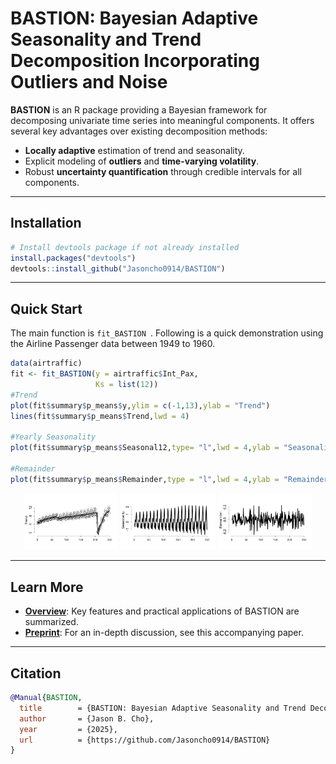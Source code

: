 # BASTION: Bayesian Adaptive Seasonality and Trend Decomposition Incorporating Outliers and Noise

**BASTION** is an R package providing a Bayesian framework for decomposing univariate time series into meaningful components. It offers several key advantages over existing decomposition methods:

- **Locally adaptive** estimation of trend and seasonality.
- Explicit modeling of **outliers** and **time-varying volatility**.
- Robust **uncertainty quantification** through credible intervals for all components.

---

## Installation
```r
# Install devtools package if not already installed
install.packages("devtools")
devtools::install_github("Jasoncho0914/BASTION")
```
---

## Quick Start

The main function is ```fit_BASTION ```. Following is a quick demonstration using the Airline Passenger data between 1949 to 1960.
```r
data(airtraffic)
fit <- fit_BASTION(y = airtraffic$Int_Pax,
                   Ks = list(12))
#Trend
plot(fit$summary$p_means$y,ylim = c(-1,13),ylab = "Trend")
lines(fit$summary$p_means$Trend,lwd = 4)

#Yearly Seasonality
plot(fit$summary$p_means$Seasonal12,type= "l",lwd = 4,ylab = "Seasonality (k=12)")

#Remainder
plot(fit$summary$p_means$Remainder,type = "l",lwd = 4,ylab = "Remainder")
```
<p align="center">
  <img src="man/figures/trend.PNG" alt="Trend estimate with the observed data" width="30%">
  <img src="man/figures/seasonality.PNG" alt="Seasonality estimate" width="30%">
  <img src="man/figures/remainder.PNG" alt="Remainder" width="30%">
</p>

---

## Learn More

- [**Overview**](https://jasoncho0914.github.io/BASTION/articles/non-technical_guide.html): Key features and practical applications of BASTION are summarized.
- [**Preprint**](paper/BASTION_20250124.pdf): For an in-depth discussion, see this accompanying paper.

---

## Citation
```bibtex
@Manual{BASTION,
  title        = {BASTION: Bayesian Adaptive Seasonality and Trend Decomposition Incorporating Outliers and Noise},
  author       = {Jason B. Cho},
  year         = {2025},
  url          = {https://github.com/Jasoncho0914/BASTION}
}
```
